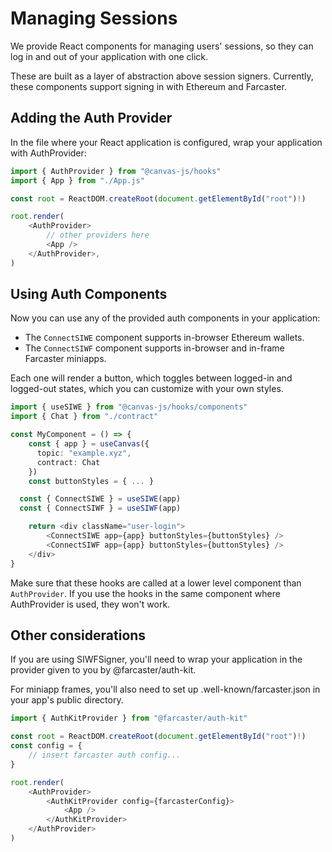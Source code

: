 # Managing Sessions

We provide React components for managing users' sessions, so they
can log in and out of your application with one click.

These are built as a layer of abstraction above session signers.
Currently, these components support signing in with Ethereum and Farcaster.

## Adding the Auth Provider

In the file where your React application is configured, wrap your
application with AuthProvider:

```ts
import { AuthProvider } from "@canvas-js/hooks"
import { App } from "./App.js"

const root = ReactDOM.createRoot(document.getElementById("root")!)

root.render(
	<AuthProvider>
		// other providers here
		<App />
	</AuthProvider>,
)
```

## Using Auth Components

Now you can use any of the provided auth components in your application:

- The `ConnectSIWE` component supports in-browser Ethereum wallets.
- The `ConnectSIWF` component supports in-browser and in-frame Farcaster miniapps.

Each one will render a button, which toggles between logged-in and
logged-out states, which you can customize with your own styles.

```ts
import { useSIWE } from "@canvas-js/hooks/components"
import { Chat } from "./contract"

const MyComponent = () => {
	const { app } = useCanvas({
	  topic: "example.xyz",
	  contract: Chat
	})
	const buttonStyles = { ... }

  const { ConnectSIWE } = useSIWE(app)
  const { ConnectSIWF } = useSIWF(app)

	return <div className="user-login">
		<ConnectSIWE app={app} buttonStyles={buttonStyles} />
		<ConnectSIWF app={app} buttonStyles={buttonStyles} />
	</div>
}
```

Make sure that these hooks are called at a lower level component than
`AuthProvider`. If you use the hooks in the same component where
AuthProvider is used, they won't work.

## Other considerations

If you are using SIWFSigner, you'll need to wrap your application in
the provider given to you by @farcaster/auth-kit.

For miniapp frames, you'll also need to set up
.well-known/farcaster.json in your app's public directory.

```ts
import { AuthKitProvider } from "@farcaster/auth-kit"

const root = ReactDOM.createRoot(document.getElementById("root")!)
const config = {
	// insert farcaster auth config...
}

root.render(
	<AuthProvider>
		<AuthKitProvider config={farcasterConfig}>
			<App />
		</AuthKitProvider>
	</AuthProvider>
)
```